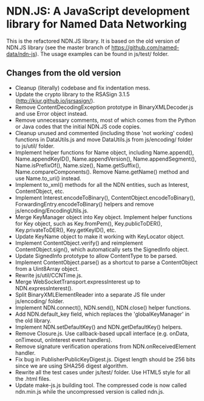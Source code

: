 
NDN.JS:  A JavaScript development library for Named Data Networking
===================================================================

This is the refactored NDN.JS library. It is based on the old version of NDN.JS library (see the master branch of https://github.com/named-data/ndn-js). The usage examples can be found in js/test/ folder.

Changes from the old version
----------------------------

* Cleanup (literally) codebase and fix indentation mess.
* Update the crypto library to the RSASign 3.1.5 (http://kjur.github.io/jsrsasign/).
* Remove ContentDecodingException prototype in BinaryXMLDecoder.js and use Error object instead.
* Remove unnecessary comments, most of which comes from the Python or Java codes that the initial NDN.JS code copies.
* Cleanup unused and commented (including those 'not working' codes) functions in DataUtils.js and move DataUtils.js from js/encoding/ folder to js/util/ folder.
* Implement helper functions for Name object, including Name.append(), Name.appendKeyID(), Name.appendVersion(), Name.appendSegment(), Name.isPrefixOf(), Name.size(), Name.getSuffix(), Name.compareComponents(). Remove Name.getName() method and use Name.to_uri() instead.
* Implement to_xml() methods for all the NDN entities, such as Interest, ContentObject, etc.
* Implement Interest.encodeToBinary(), ContentObject.encodeToBinary(), ForwardingEntry.encodeToBinary() helpers and remove js/encoding/EncodingUtils.js.
* Merge KeyManager object into Key object. Implement helper functions for Key object, such as Key.fromPem(), Key.publicToDER(), Key.privateToDER(), Key.getKeyID(), etc.
* Update KeyName object to make it working with KeyLocator object.
* Implement ContentObject.verify() and reimplement ContentObject.sign(), which automatically sets the SignedInfo object.
* Update SignedInfo prototype to allow ContentType to be parsed.
* Implement ContentObject.parse() as a shortcut to parse a ContentObject from a Uint8Array object.
* Rewrite js/util/CCNTime.js.
* Merge WebSocketTransport.expressInterest up to NDN.expressInterest().
* Split BinaryXMLElementReader into a separate JS file under js/encoding/ folder.
* Implement NDN.connect(), NDN.send(), NDN.close() helper functions.
* Add NDN.default_key field, which replaces the 'globalKeyManager' in the old library.
* Implement NDN.setDefaultKey() and NDN.getDefaultKey() helpers.
* Remove Closure.js. Use callback-based upcall interface (e.g. onData, onTimeout, onInterest event handlers).
* Remove signature verification operations from NDN.onReceivedElement handler.
* Fix bug in PublisherPublicKeyDigest.js. Digest length should be 256 bits since we are using SHA256 digest algorithm.
* Rewrite all the test cases under js/test/ folder. Use HTML5 style for all the .html files.
* Update make-js.js building tool. The compressed code is now called ndn.min.js while the uncompressed version is called ndn.js.
